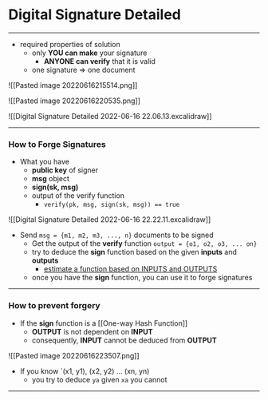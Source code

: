 # Digital Signature Detailed
___
- required properties of solution
	- only **YOU can make** your signature
		- **ANYONE can verify** that it is valid
	- one signature => one document

![[Pasted image 20220616215514.png]]

![[Pasted image 20220616220535.png]]

![[Digital Signature Detailed 2022-06-16 22.06.13.excalidraw]]

___
### How to Forge Signatures
- What you have
	- **public key** of signer
	- **msg** object
	- **sign(sk, msg)**
	- output of the verify function
		- `verify(pk, msg, sign(sk, msg)) == true`

![[Digital Signature Detailed 2022-06-16 22.22.11.excalidraw]]

- Send `msg = {m1, m2, m3, ..., n}` documents to be signed
	- Get the output of the **verify** function `output = {o1, o2, o3, ... on}`
	- try to deduce the **sign** function based on the given **inputs** and **outputs**
		- [estimate a function based on INPUTS and OUTPUTS](https://math.stackexchange.com/questions/94766/how-to-determine-function-based-on-input-and-output)
	- once you have the **sign** function, you can use it to forge signatures

___
### How to prevent forgery
- If the **sign** function is a [[One-way Hash Function]]
	- **OUTPUT** is not dependent on **INPUT**
	- consequently, **INPUT** cannot be deduced from **OUTPUT**

![[Pasted image 20220616223507.png]]

- If you know `(x1, y1), (x2, y2) ... (xn, yn)
	- you try to deduce `ya` given `xa` you cannot

___